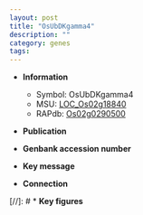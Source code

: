 ```yaml
---
layout: post
title: "OsUbDKgamma4"
description: ""
category: genes
tags: 
---
```


* **Information**  
    + Symbol: OsUbDKgamma4  
    + MSU: [LOC_Os02g18840](http://rice.uga.edu/cgi-bin/ORF_infopage.cgi?orf=LOC_Os02g18840)  
    + RAPdb: [Os02g0290500](http://rapdb.dna.affrc.go.jp/viewer/gbrowse_details/irgsp1?name=Os02g0290500)  

* **Publication**  

* **Genbank accession number**  

* **Key message**  

* **Connection**  

[//]: # * **Key figures**  



